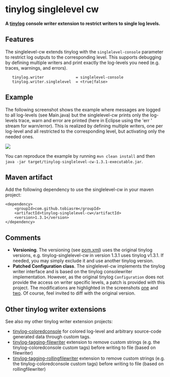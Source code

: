 # tinylog singlelevel cw
**A [tinylog](http://www.tinylog.org) console writer extension to restrict writers to single log levels.**
 

## Features
The singlelevel-cw extends tinylog with the `singlelevel-console` parameter to restrict log outputs to the corresponding level. This supports debugging by defining multiple writers and print exactly the log-levels you need (e.g. traces, warnings, and errors).


```   
   tinylog.writer              = singlelevel-console 
   tinylog.writer.singlelevel  = <true|false>
``` 

## Example
The following screenshot shows the example where messages are logged to all log-levels (see Main.java) but the singlelevel-cw prints only the log-levels trace, warn and error are printed (here in Eclipse using the 'err ' stream for warn/error). This is realized by defining multiple writers, one per log-level and all restricted to the corresponding level, but activating only the needed ones.
  
![](https://github.com/tobiasrm/tinylog-singlelevel-cw/blob/master/files/screenshot.png?raw=true)

You can reproduce the example by running `mvn clean install` and then `java -jar target/tinylog-singlelevel-cw-1.3.1-executable.jar`.
 
## Maven artifact
Add the following dependency to use the singlelevel-cw in your maven project:

```
<dependency>
	<groupId>com.github.tobiasrm</groupId>
	<artifactId>tinylog-singlelevel-cw</artifactId>
	<version>1.3.1</version>
</dependency>
```

## Comments
- **Versioning**. The versioning (see [pom.xml](https://github.com/tobiasrm/tinylog-singlelevel-cw/blob/master/pom.xml)) uses the original tinylog versions, e.g. tinylog-singlelevel-cw in version 1.3.1 uses tinylog v1.3.1. If needed, you may simply exclude it and use another tinylog version.
- **Patched Configuration class**. The singlelevel-cw implements the tinylog writer interface and is based on the tinylog consolewriter implementation. 
However, as the original tinylog `Configuration` does not provide the access on writer specific levels, a patch is provided with this project. The modifications are highlighted in the screenshots [one](https://github.com/tobiasrm/tinylog-singlelevel-cw/blob/master/files/configuration_mod_1.png?raw=true) and [two](https://github.com/tobiasrm/tinylog-singlelevel-cw/blob/master/files/configuration_mod_2.png?raw=true). Of course, feel invited to diff with the original version. 

## Other tinylog writer extensions
See also my other tinylog writer extension projects:

-  [tinylog-coloredconsole](https://github.com/tobiasrm/tinylog-coloredconsole) for colored log-level and arbitrary source-code generated data through custom tags.
- [tinylog-tagging-filewriter](https://github.com/tobiasrm/tinylog-tagging-filewriter) extension to remove custom strings (e.g. the tinylog-coloredconsole custom tags) before writing to file (based on filewriter)
- [tinylog-tagging-rollingfilewriter](https://github.com/tobiasrm/tinylog-tagging-rollingfilewriter) extension to remove custom strings (e.g. the tinylog-coloredconsole custom tags) before writing to file (based on rollingfilewriter)

